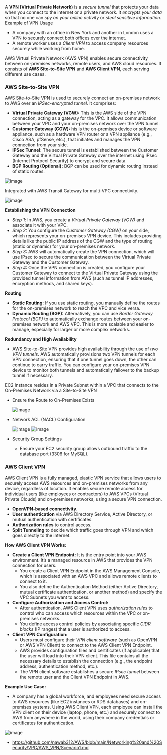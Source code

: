 A **VPN (Virtual Private Network)** is a *secure tunnel* that protects your data when you connect to the internet or a private network. It *encrypts your data* so that no one can *spy on your online activity* or *steal sensitive information*. Example of VPN Usage
- A company with an office in New York and another in London uses a VPN to securely connect both offices over the internet.
- A remote worker uses a *Client VPN* to access company resources securely while working from home.

AWS Virtual Private Network (AWS VPN) enables secure connectivity between on-premises networks, remote users, and AWS cloud resources. It consists of **AWS Site-to-Site VPN** and **AWS Client VPN**, each serving different use cases.

### AWS Site-to-Site VPN ###

AWS Site-to-Site VPN is used to securely connect an on-premises network to AWS over an *IPSec-encrypted tunnel*. It comprises:
- **Virtual Private Gateway (VGW):** This is the AWS side of the VPN connection, acting as a gateway for the VPC. It allows communication between your VPC and your on-premises network over the VPN tunnel.
- **Customer Gateway (CGW):** his is the on-premises device or software appliance, such as a hardware VPN router or a VPN appliance (e.g., Cisco ASA, pfSense, etc.), that initiates and manages the VPN connection from your side.
- **IPSec Tunnel:** The secure tunnel is established between the Customer Gateway and the Virtual Private Gateway over the internet using IPsec (Internet Protocol Security) to encrypt and secure data.
- **BGP Routing (Optional):** BGP can be used for dynamic routing instead of static routes.

![image](https://github.com/user-attachments/assets/19fd92f8-35e1-445f-9a5c-504632029906)

Integrated with AWS Transit Gateway for multi-VPC connectivity.

![image](https://github.com/user-attachments/assets/c801fdeb-a26a-444d-a5b1-050e1910966a)


**Establishing the VPN Connection**
- *Step 1*: In AWS, you create a *Virtual Private Gateway (VGW)* and associate it with your VPC.
- *Step 2:* You configure the *Customer Gateway (CGW)* on your side, which represents your on-premises VPN device. This includes providing details like the public IP address of the CGW and the type of routing (static or dynamic) for your on-premises network.
- *Step 3:* AWS will automatically create the VPN connection, which will use IPsec to secure the communication between the Virtual Private Gateway and the Customer Gateway.
- *Step 4:* Once the VPN connection is created, you configure your Customer Gateway to connect to the Virtual Private Gateway using the provided tunnel information from AWS (such as tunnel IP addresses, encryption methods, and shared keys).

**Routing**

- **Static Routing:** If you use static routing, you manually define the routes for the on-premises network to reach the VPC and vice versa.
- **Dynamic Routing (BGP):** Alternatively, you can use *Border Gateway Protocol (BGP)* to automatically exchange routes between your on-premises network and AWS VPC. This is more scalable and easier to manage, especially for larger or more complex networks.

**Redundancy and High Availability**
- AWS Site-to-Site VPN provides high availability through the use of *two VPN tunnels*. AWS automatically provisions two VPN tunnels for each VPN connection, ensuring that if one tunnel goes down, the other can continue to carry traffic. You can configure your on-premises VPN device to monitor both tunnels and automatically failover to the backup tunnel if necessary.

EC2 Instance resides in a Private Subnet within a VPC that connects to the On-Premises Network via a Site-to-Site VPN
- Ensure the Route to On-Premises Exists

  ![image](https://github.com/user-attachments/assets/1cbc4b5e-f7f2-4b92-be70-35063567bf7f)
- Network ACL (NACL) Configuration

  ![image](https://github.com/user-attachments/assets/78145cb2-593e-4f15-adbd-3d92556656ee) ![image](https://github.com/user-attachments/assets/9f98352b-1eb4-4755-908c-a019f831fa60)
- Security Group Settings
  - Ensure your EC2 security group allows outbound traffic to the database port (3306 for MySQL).

### AWS Client VPN ###

AWS Client VPN is a fully managed, elastic VPN service that allows users to securely access AWS resources and on-premises networks from any device, regardless of location. It enables secure remote access for individual users (like employees or contractors) to AWS VPCs (Virtual Private Clouds) and on-premises networks, using a secure VPN connection.
- **OpenVPN-based connectivity**.
- **User authentication** via AWS Directory Service, Active Directory, or mutual authentication with certificates.
- **Authorization rules** to control access.
- **Split Tunneling** to decide which traffic goes through VPN and which goes directly to the internet.

**How AWS Client VPN Works:**
- **Create a Client VPN Endpoint:** It is the entry point into your AWS environment. It’s a managed resource in AWS that provides the VPN connection for users.
  - You create a Client VPN Endpoint in the AWS Management Console, which is associated with an AWS VPC and allows remote clients to connect to it.
  - You also define the Authentication Method (either Active Directory, mutual certificate authentication, or another method) and specify the VPC Subnets you want to access.
- **Configure Authorization and Access Control:**
  - After authentication, AWS Client VPN uses *authorization rules* to control who can access which resources within the VPC or on-premises networks.
  - You define access control policies by associating specific *CIDR blocks* (IP ranges) that a user is authorized to access.
- **Client VPN Configuration:**
  - Users must configure their *VPN client software* (such as OpenVPN or AWS VPN Client) to connect to the AWS Client VPN Endpoint.
  - AWS provides configuration files and certificates (if applicable) that the user will load into their VPN client. This file contains all the necessary details to establish the connection (e.g., the endpoint address, authentication method, etc.).
  - The VPN client software establishes a secure *IPsec tunnel* between the remote user and the Client VPN Endpoint in AWS.
 
**Example Use Case:**
- A company has a global workforce, and employees need secure access to AWS resources (like EC2 instances or RDS databases) and on-premises systems. Using AWS Client VPN, each employee can install the VPN client on their device (laptop, phone, etc.) and securely connect to AWS from anywhere in the world, using their company credentials or certificates for authentication.

![image](https://github.com/user-attachments/assets/8c9dba26-4613-4c46-b4c7-a84259cee8fd)

- https://github.com/nawab312/AWS/blob/main/Networking%20and%20Security/VPC/AWS_VPN/Scenario1.md
